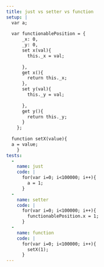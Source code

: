 ```yaml
---
title: just vs setter vs function
setup: |
  var a;
  
  var functionablePosition = {
      _x: 0,
      _y: 0,
      set x(val){
        this._x = val;
  
      },
      get x(){
        return this._x;
      },
      set y(val){
        this._y = val;
     
      },
      get y(){
        return this._y;
      }
    };
  	  
  function setX(value){
  a = value;
    }
tests:
  -
    name: just
    code: |
      for(var i=0; i<100000; i++){
      	a = 1;
      }
  -
    name: setter
    code: |
      for(var i=0; i<100000; i++){
      	functionablePosition.x = 1;
      }
  -
    name: function
    code: |
      for(var i=0; i<100000; i++){
      	setX(1);
      }
---
```


